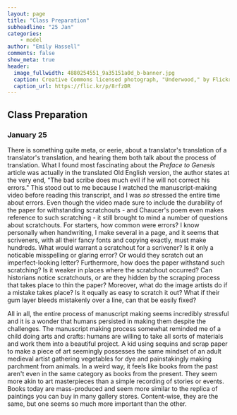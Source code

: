 ```yaml
---
layout: page
title: "Class Preparation"
subheadline: "25 Jan"
categories:
    - model
author: "Emily Hassell"
comments: false
show_meta: true
header:
  image_fullwidth: 4880254551_9a35151a0d_b-banner.jpg
  caption: Creative Commons licensed photograph, "Underwood," by Flickr user Canned Muffins
  caption_url: https://flic.kr/p/8rfzDR
---
```


## Class Preparation

### January 25

There is something quite meta, or eerie, about a translator's translation of a translator's translation, and hearing them both talk about the process of translation. What I found most fascinating about the _Preface to Genesis_ article was actually in the translated Old English version, the author states at the very end, "The bad scribe does much evil if he will not correct his errors." This stood out to me because I watched the manuscript-making video before reading this transcript, and I was _so_ stressed the entire time about errors. Even though the video made sure to include the durability of the paper for withstanding scratchouts - and Chaucer's poem even makes reference to such scratching - it still brought to mind a number of questions about scratchouts. For starters, how common were errors? I know personally when handwriting, I make several in a page, and it seems that scriveners, with all their fancy fonts and copying exactly, must make hundreds. What would warrant a scratchout for a scrivener? Is it only a noticable misspelling or glaring error? Or would they scratch out an imperfect-looking letter?  Furthermore, how does the paper withstand such scratching? Is it weaker in places where the scratchout occurred? Can historians notice scratchouts, or are they hidden by the scraping process that takes place to thin the paper? Moreover, what do the image artists do if a mistake takes place? Is it equally as easy to scratch it out? What if their gum layer bleeds mistakenly over a line, can that be easily fixed?

All in all, the entire process of manuscript making seems incredibly stressful and it is a wonder that humans persisted in making them despite the challenges. The manuscript making process somewhat reminded me of a child doing arts and crafts: humans are willing to take all sorts of materials and work them into a beautiful project. A kid using sequins and scrap paper to make a piece of art seemingly possesses the same mindset of an adult medieval artist gathering vegetables for dye and painstakingly making parchment from animals. In a weird way, it feels like books from the past aren't even in the same category as books from the present. They seem more akin to art masterpieces than a simple recording of stories or events. Books today are mass-produced and seem more similar to the replica of paintings you can buy in many gallery stores. Content-wise, they are the same, but one seems so much more important than the other.